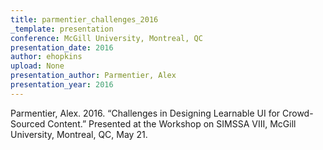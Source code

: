```yaml
---
title: parmentier_challenges_2016
_template: presentation
conference: McGill University, Montreal, QC
presentation_date: 2016
author: ehopkins
upload: None
presentation_author: Parmentier, Alex
presentation_year: 2016
---
```

Parmentier, Alex. 2016. “Challenges in Designing Learnable UI for Crowd-Sourced Content.” Presented at the Workshop on SIMSSA VIII, McGill University, Montreal, QC, May 21.
